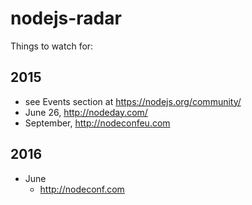 # nodejs-radar

Things to watch for:

## 2015

* see Events section at https://nodejs.org/community/
* June 26, http://nodeday.com/
* September, http://nodeconfeu.com

## 2016

* June
  * http://nodeconf.com
